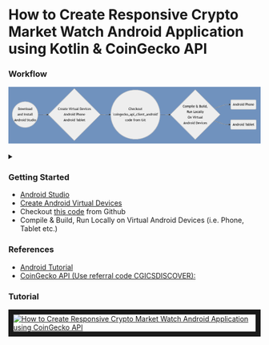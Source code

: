 # How to Create Responsive Crypto Market Watch Android Application using Kotlin & CoinGecko API

### Workflow

![Alt text](wf.png)

<details>

<summary></summary>

```mermaid

graph LR

A((Download<br/>and Install<br/>Android Studio)) --> B

B{Create Virtual Devices<br/>Android Phone<br/>Android Tablet} --> C

C((Checkout<br/>'coingecko_api_client_android'<br/>code from Git)) --> D

D{Compile & Build,<br/>Run Locally<br/>On Virtual<br/>Android Devices}

D --> E(Android Phone)
D --> F(Android Tablet)

```

</details>

### Getting Started

<ul>

<li><a href="https://developer.android.com/studio">Android Studio</a></li>

<li><a href="https://developer.android.com/studio/run/managing-avds" target="_new">Create Android Virtual Devices</a></li>

<li>Checkout <a href="https://github.com/lalumastan/coingecko_api_client_android.git">this code</a> from Github</li>

<li>Compile & Build, Run Locally on Virtual Android Devices (i.e. Phone, Tablet etc.)</li>
</ul>

### References

<ul>

<li><a href="https://developer.android.com/codelabs/basic-android-kotlin-compose-first-app#0">Android Tutorial</a></li>

<li><a  href="https://www.coingecko.com/en/api">CoinGecko API (Use referral code CGICSDISCOVER):</a></li>

</ul>

### Tutorial

<a href="http://www.youtube.com/watch?feature=player_embedded&v=3gi_D13YbG4" target="_blank"><img src="http://img.youtube.com/vi/3gi_D13YbG4/0.jpg" alt="How to Create Responsive  Crypto Market Watch Android Application using CoinGecko API" width="240" height="180" border="10" /></a>
